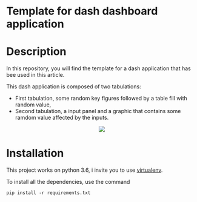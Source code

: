 # Template for dash dashboard application

# Description
In this repository, you will find the template for a dash application that has bee used in this article.

This dash application is composed of two tabulations:

- First tabulation, some random key figures followed by a table fill with random value,
- Second tabulation, a input panel and a graphic that contains some ramdom value affected by the inputs.


<p align="center">
  <img src="https://media.giphy.com/media/7Tr3VaPlEnJqAXugwa/giphy.gif">
</p>

# Installation

This project works on python 3.6, i invite you to use [virtualenv]("https://virtualenv.pypa.io/en/stable/").

To install all the dependencies, use the command

```
pip install -r requirements.txt
```
